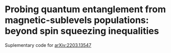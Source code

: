 # Probing quantum entanglement from magnetic-sublevels populations: beyond spin squeezing inequalities

Suplementary code for [arXiv:2203.13547](https://arxiv.org/abs/2203.13547)
